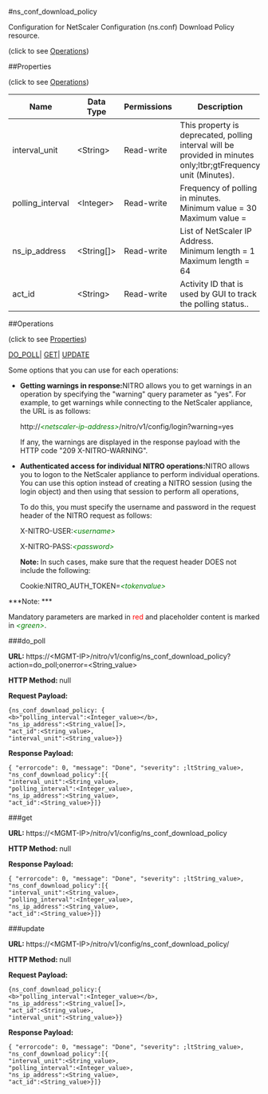 #ns_conf_download_policy



Configuration for NetScaler Configuration (ns.conf) Download Policy resource.

<span>(click to see [Operations](#operations))</span>



##Properties 

<span>(click to see [Operations](#operations))</span>





<table><thead><tr><th>Name</th><th>Data Type</th><th>Permissions</th><th>Description</th></tr></thead><tbody><tr><td>interval_unit</td><td>&lt;String></td><td>Read-write</td><td>This property is deprecated, polling interval will be provided in minutes only;ltbr;gtFrequency unit (Minutes).</td></tr><tr><td>polling_interval</td><td>&lt;Integer></td><td>Read-write</td><td>Frequency of polling in minutes.<br>Minimum value = 30<br>Maximum value =</td></tr><tr><td>ns_ip_address</td><td>&lt;String[]></td><td>Read-write</td><td>List of NetScaler IP Address.<br>Minimum length = 1<br>Maximum length = 64</td></tr><tr><td>act_id</td><td>&lt;String></td><td>Read-write</td><td>Activity ID that is used by GUI to track the polling status..</td></tr></tbody></table>

##Operations 

<span>(click to see [Properties](#properties))</span>





[DO_POLL](#do)| [GET](#get)| [UPDATE](#update)





Some options that you can use for each operations:

<ul><li><p><b>Getting warnings in response:</b>NITRO allows you to get warnings in an operation by specifying the "warning" query parameter as "yes". For example, to get warnings while connecting to the NetScaler appliance, the URL is as follows:</p><p>http://<span style="color:green;font-style:italic;">&lt;netscaler-ip-address&gt;</span>/nitro/v1/config/login?warning=yes</p><p>If any, the warnings are displayed in the response payload with the HTTP code "209 X-NITRO-WARNING".</p></li><li><p><b>Authenticated access for individual NITRO operations:</b>NITRO allows you to logon to the NetScaler appliance to perform individual operations. You can use this option instead of creating a NITRO session (using the login object) and then using that session to perform all operations,</p><p>To do this, you must specify the username and password in the request header of the NITRO request as follows:</p><p>X-NITRO-USER:<span style="color:green;font-style:italic;">&lt;username&gt;</span></p><p>X-NITRO-PASS:<span style="color:green;font-style:italic;">&lt;password&gt;</span></p><p><b>Note: </b>In such cases, make sure that the request header DOES not include the following:</p><p>Cookie:NITRO_AUTH_TOKEN=<span style="color:green;font-style:italic;">&lt;tokenvalue&gt;</span></p></li></ul>







***Note: *** 

Mandatory parameters are marked in <span style="color:#FF0000;">red</span> and placeholder content is marked in <span style="color:green;font-style:italic">&lt;green&gt;</span>.



###do_poll







<b>URL: </b>https://&lt;MGMT-IP&gt;/nitro/v1/config/ns_conf_download_policy?action=do_poll;onerror=&lt;String_value&gt;

<b>HTTP Method: </b>null

<b>Request Payload: </b>
```
{ns_conf_download_policy: {
<b>"polling_interval":<Integer_value></b>,
"ns_ip_address":<String_value[]>,
"act_id":<String_value>,
"interval_unit":<String_value>}}
```

<b>Response Payload: </b>
```
{ "errorcode": 0, "message": "Done", "severity": ;ltString_value>, "ns_conf_download_policy":[{
"interval_unit":<String_value>,
"polling_interval":<Integer_value>,
"ns_ip_address":<String_value>,
"act_id":<String_value>}]}
```







###get







<b>URL: </b>https://&lt;MGMT-IP&gt;/nitro/v1/config/ns_conf_download_policy

<b>HTTP Method: </b>null

<b>Response Payload: </b>
```
{ "errorcode": 0, "message": "Done", "severity": ;ltString_value>, "ns_conf_download_policy":[{
"interval_unit":<String_value>,
"polling_interval":<Integer_value>,
"ns_ip_address":<String_value>,
"act_id":<String_value>}]}
```







###update







<b>URL: </b>https://&lt;MGMT-IP&gt;/nitro/v1/config/ns_conf_download_policy/

<b>HTTP Method: </b>null

<b>Request Payload: </b>
```
{ns_conf_download_policy:{
<b>"polling_interval":<Integer_value></b>,
"ns_ip_address":<String_value[]>,
"act_id":<String_value>,
"interval_unit":<String_value>}}
```

<b>Response Payload: </b>
```
{ "errorcode": 0, "message": "Done", "severity": ;ltString_value>, "ns_conf_download_policy":[{
"interval_unit":<String_value>,
"polling_interval":<Integer_value>,
"ns_ip_address":<String_value>,
"act_id":<String_value>}]}
```








